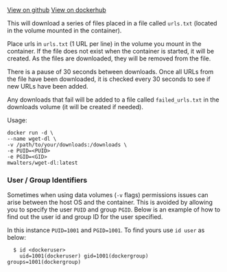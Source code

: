 [View on github](https://github.com/mwalters/wget-dl)
[View on dockerhub](https://hub.docker.com/r/mwalters/wget-dl/)

This will download a series of files placed in a file called `urls.txt` (located in the volume mounted in the container).

Place urls in `urls.txt` (1 URL per line) in the volume you mount in the container.  If the file does not exist when the container is started, it will be created.  As the files are downloaded, they will be removed from the file.

There is a pause of 30 seconds between downloads.  Once all URLs from the file have been downloaded, it is checked every 30 seconds to see if new URLs have been added.

Any downloads that fail will be added to a file called `failed_urls.txt` in the downloads volume (it will be created if needed).

Usage:

```
docker run -d \
--name wget-dl \
-v /path/to/your/downloads:/downloads \
-e PUID=<PUID>
-e PGID=<GID>
mwalters/wget-dl:latest
```

### User / Group Identifiers

Sometimes when using data volumes (`-v` flags) permissions issues can arise between the host OS and the container. This is avoided by allowing you to specify the user `PUID` and group `PGID`. Below is an example of how to find out the user id and group ID for the user specified.

In this instance `PUID=1001` and `PGID=1001`. To find yours use `id user` as below:

```
  $ id <dockeruser>
    uid=1001(dockeruser) gid=1001(dockergroup) groups=1001(dockergroup)
```
